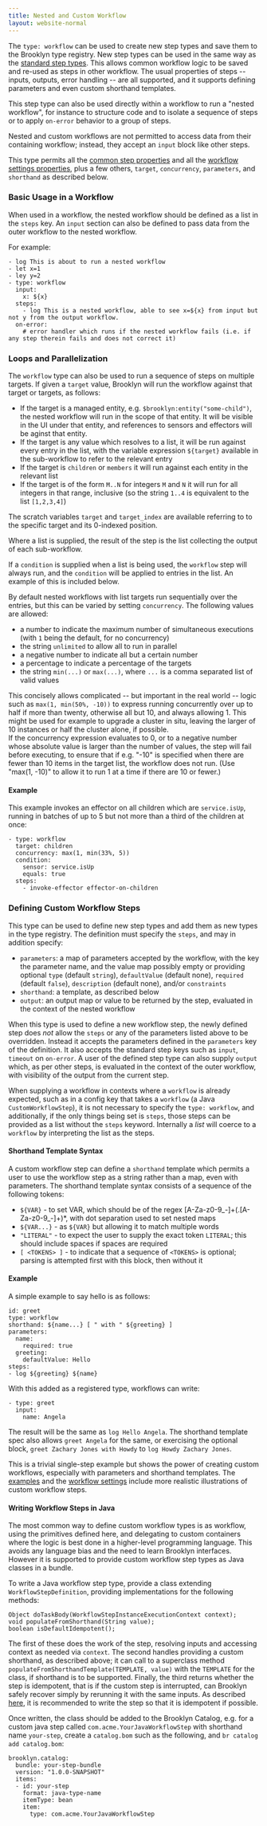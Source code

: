 ```yaml
---
title: Nested and Custom Workflow
layout: website-normal
---
```


The `type: workflow` can be used to create new step types and save them to the Brooklyn type registry.
New step types can be used in the same way as the [standard step types](steps/).
This allows common workflow logic to be saved and re-used as steps in other workflow.
The usual properties of steps -- inputs, outputs, error handling -- are all supported,
and it supports defining parameters and even custom shorthand templates.

This step type can also be used directly within a workflow to run a "nested workflow",
for instance to structure code and to isolate a sequence of steps
or to apply `on-error` behavior to a group of steps.

Nested and custom workflows are not permitted to access data from their containing workflow;
instead, they accept an `input` block like other steps.

This type permits all the [common step properties](common.md) and all the [workflow settings properties](settings.md),
plus a few others, `target`, `concurrency`, `parameters`, and `shorthand` as described below.


### Basic Usage in a Workflow

When used in a workflow, the nested workflow should be defined as a list in the `steps` key.
An `input` section can also be defined to pass data from the outer workflow to the nested workflow.

For example:

```
- log This is about to run a nested workflow
- let x=1
- ley y=2
- type: workflow
  input:
    x: ${x}
  steps:
    - log This is a nested workflow, able to see x=${x} from input but not y from the output workflow.
  on-error:
    # error handler which runs if the nested workflow fails (i.e. if any step therein fails and does not correct it) 
```

### Loops and Parallelization

The `workflow` type can also be used to run a sequence of steps on multiple targets.
If given a `target` value, Brooklyn will run the workflow against that target or targets,
as follows:

* If the target is a managed entity, e.g. `$brooklyn:entity("some-child")`, the nested workflow
  will run in the scope of that entity. It will be visible in the UI under that entity,
  and references to sensors and effectors will be aginst that entity.
* If the target is any value which resolves to a list, it will be run against every entry in the list,
  with the variable expression `${target}` available in the sub-workflow to refer to the relevant entry
* If the target is `children` or `members` it will run against each entity in the relevant list
* If the target is of the form `M..N` for integers `M` and `N` it will run for all integers in that range,
  inclusive (so the string `1..4` is equivalent to the list `[1,2,3,4]`)

The scratch variables `target` and `target_index` are available referring to to the specific target
and its 0-indexed position.

Where a list is supplied, the result of the step is the list collecting the output of each sub-workflow.

If a `condition` is supplied when a list is being used, the `workflow` step will always run,
and the `condition` will be applied to entries in the list.
An example of this is included below.

By default nested workflows with list targets run sequentially over the entries,
but this can be varied by setting `concurrency`.
The following values are allowed:

* a number to indicate the maximum number of simultaneous executions (with `1` being the default, for no concurrency)
* the string `unlimited` to allow all to run in parallel
* a negative number to indicate all but a certain number
* a percentage to indicate a percentage of the targets
* the string `min(...)` or `max(...)`, where `...` is a comma separated list of valid values

This concisely allows complicated -- but important in the real world -- logic such as 
`max(1, min(50%, -10))` to express running concurrently over up to half if more than twenty, otherwise all but 10, 
and always allowing 1.
This might be used for example to upgrade a cluster in situ, leaving the larger of 10 instances or half the cluster alone, if possible.  
If the concurrency expression evaluates to 0, or to a negative number whose absolute value is larger than the number of values, the step will fail before executing, to ensure that if e.g. "-10" is specified when there are fewer than 10 items in the target list, the workflow does not run.  (Use "max(1, -10)" to allow it to run 1 at a time if there are 10 or fewer.)

#### Example

This example invokes an effector on all children which are `service.isUp`,
running in batches of up to 5 but not more than a third of the children at once:

```
- type: workflow
  target: children
  concurrency: max(1, min(33%, 5))
  condition:
    sensor: service.isUp
    equals: true
  steps:
    - invoke-effector effector-on-children
```


### Defining Custom Workflow Steps

This type can be used to define new step types and add them as new types in the type registry.
The definition must specify the `steps`, and may in addition specify:

* `parameters`: a map of parameters accepted by the workflow, with the key the parameter name,
  and the value map possibly empty or providing optional `type` (default `string`), `defaultValue` (default none),
  `required` (default `false`), `description` (default none), and/or `constraints`
* `shorthand`: a template, as described below
* `output`: an output map or value to be returned by the step, evaluated in the context of the nested workflow

When this type is used to define a new workflow step, the newly defined step does _not_ allow the
`steps` or any of the parameters listed above to be overridden.
Instead it accepts the parameters defined in the `parameters` key of the definition.
It also accepts the standard step keys such as `input`, `timeout` on `on-error`.
A user of the defined step type can also supply `output` which, as per other steps,
is evaluated in the context of the outer workflow, with visibility of the output from the current step.

When supplying a workflow in contexts where a `workflow` is already expected,
such as in a config key that takes a `workflow` (a Java `CustomWorkflowStep`),
it is not necessary to specify the `type: workflow`, and additionally, if the only things being set is `steps`, those steps can be provided as a list without the `steps` keyword.
Internally a _list_ will coerce to a `workflow` by interpreting the list as the steps.


#### Shorthand Template Syntax

A custom workflow step can define a `shorthand` template which permits a user
to use the workflow step as a string rather than a map, even with parameters.
The shorthand template syntax consists of a sequence of the following tokens:

* `${VAR}` - to set VAR, which should be of the regex [A-Za-z0-9_-]+(\.[A-Za-z0-9_-]+)*, 
  with dot separation used to set nested maps
* `${VAR...}` - as `${VAR}` but allowing it to match multiple words
* `"LITERAL"` - to expect the user to supply the exact token `LITERAL`;
  this should include spaces if spaces are required
* `[ <TOKENS> ]` - to indicate that a sequence of `<TOKENS>` is optional; 
  parsing is attempted first with this block, then without it

#### Example

A simple example to say hello is as follows:

```
id: greet
type: workflow
shorthand: ${name...} [ " with " ${greeting} ]
parameters:
  name:
    required: true
  greeting:
    defaultValue: Hello
steps:
- log ${greeting} ${name}
```

With this added as a registered type, workflows can write:

```
- type: greet
  input:
    name: Angela
```

The result will be the same as `log Hello Angela`.
The shorthand template spec also allows `greet Angela` for the same,
or exercising the optional block, `greet Zachary Jones with Howdy` to `log Howdy Zachary Jones`.

This is a trivial single-step example but shows the power of creating custom workflows,
especially with parameters and shorthand templates.
The [examples](examples/) and the [workflow settings](settings.md) include more realistic
illustrations of custom workflow steps.


#### Writing Workflow Steps in Java

The most common way to define custom workflow types is as workflow, using the primitives defined here,
and delegating to custom containers where the logic is best done in a higher-level programming language.
This avoids any language bias and the need to learn Brooklyn interfaces.
However it is supported to provide custom workflow step types as Java classes in a bundle.

To write a Java workflow step type, provide a class extending `WorkflowStepDefinition`,
providing implementations for the following methods:

```
Object doTaskBody(WorkflowStepInstanceExecutionContext context);
void populateFromShorthand(String value);
boolean isDefaultIdempotent();
```

The first of these does the work of the step, resolving inputs and accessing context as needed via `context`.
The second handles providing a custom shorthand, as described above;
it can call to a superclass method `populateFromShorthandTemplate(TEMPLATE, value)`
with the `TEMPLATE` for the class, if shorthand is to be supported.
Finally, the third returns whether the step is idempotent, that is if the custom step is interrupted,
can Brooklyn safely recover simply by rerunning it with the same inputs.
As described [here](settings.md), it is recommended to write the step so that it is idempotent if possible.

Once written, the class should be added to the Brooklyn Catalog, 
e.g. for a custom java step called `com.acme.YourJavaWorkflowStep` with shorthand name `your-step`,
create a `catalog.bom` such as the following, and `br catalog add catalog.bom`:

```
brooklyn.catalog:
  bundle: your-step-bundle
  version: "1.0.0-SNAPSHOT"
  items:
  - id: your-step
    format: java-type-name
    itemType: bean
    item:
      type: com.acme.YourJavaWorkflowStep
```
